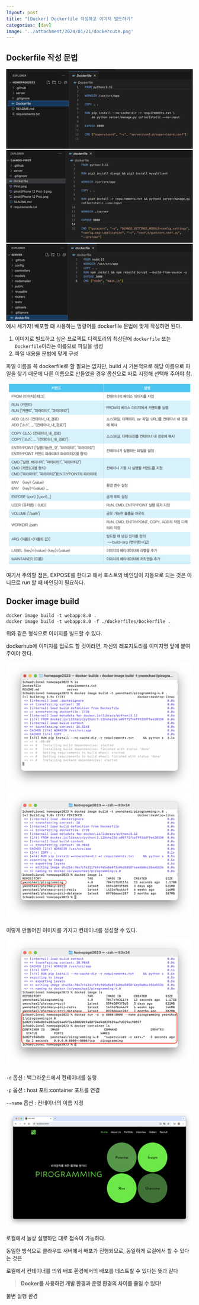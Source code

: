 ```yaml
---
layout: post
title: "[Docker] Dockerfile 작성하고 이미지 빌드하기"
categories: [dev]
image: '../attachment/2024/01/21/dockercute.png'
---
```


## Dockerfile 작성 문법

<img src='/attachment/2024/01/21/12dockerfile_example.png'>
<img src='/attachment/2024/01/21/20dockerfile_example.png'>
<img src='/attachment/2024/01/21/21dockerfile_example.png'>
예시 세가지! 배포할 떄 사용하는 명령어를 dockerfile 문법에 맞게 작성하면 된다.

1. 이미지로 빌드하고 싶은 프로젝트 디렉토리의 최상단에 `dockerfile` 또는 `Dockerfile`이라는 이름으로 파일을 생성
2. 파일 내용을 문법에 맞게 구성

파일 이름을 꼭 dockerfile로 할 필요는 없지만, build 시 기본적으로 해당 이름으로 파일을 찾기 때문에 다른 이름으로 만들었을 경우 옵션으로 따로 지정해 선택해 주어야 함.

<img src='/attachment/2024/01/21/14dockerfile_cheatsheet.jpeg'>

여기서 주의할 점은, EXPOSE를 한다고 해서 호스트와 바인딩이 자동으로 되는 것은 아니므로 run 할 때 바인딩이 필요하다.

## Docker image build

```
docker image build -t webapp:8.0 .
docker image build -t webapp:8.0 -f ./dockerfiles/Dockerfile .
```

위와 같은 형식으로 이미지를 빌드할 수 있다.

dockerhub에 이미지를 업로드 할 것이라면, 자신의 레포지토리를 이미지명 앞에 붙여주어야 한다.

<img src='/attachment/2024/01/21/15dockerimagebuild.png'>
<img src='/attachment/2024/01/21/16dockerimagebuild.png'>

이렇게 만들어진 이미지를 가지고 컨테이너를 생성할 수 있다.

<img src='/attachment/2024/01/21/17dockerrun.png'>

`-d` 옵션 : 백그라운드에서 컨테이너를 실행

`-p` 옵션 : host 포트:container 포트를 연결

`--name` 옵션 : 컨테이너의 이름 지정

<img src='/attachment/2024/01/21/18localhost.png'>

로컬에서 늘상 실행하던 대로 접속이 가능하다.

동일한 방식으로 클라우드 서버에서 배포가 진행되므로, 동일하게 로컬에서 할 수 있다는 것은

로컬에서 컨테이너를 띄워 배포 환경에서의 배포를 테스트할 수 있다는 뜻과 같다

> **Docker를 사용하면 개발 환경과 운영 환경의 차이를 줄일 수 있다!**
>
불변 실행 환경